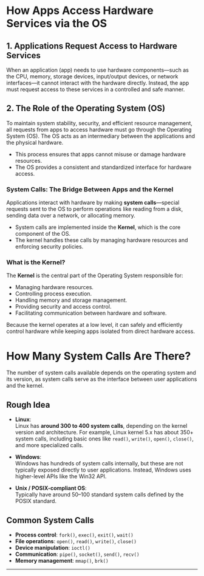 # How Apps Access Hardware Services via the OS

## 1. Applications Request Access to Hardware Services

When an application (app) needs to use hardware components—such as the CPU, memory, storage devices, input/output devices, or network interfaces—it cannot interact with the hardware directly. Instead, the app must request access to these services in a controlled and safe manner.

## 2. The Role of the Operating System (OS)

To maintain system stability, security, and efficient resource management, all requests from apps to access hardware must go through the Operating System (OS). The OS acts as an intermediary between the applications and the physical hardware.

- This process ensures that apps cannot misuse or damage hardware resources.
- The OS provides a consistent and standardized interface for hardware access.

### System Calls: The Bridge Between Apps and the Kernel

Applications interact with hardware by making **system calls**—special requests sent to the OS to perform operations like reading from a disk, sending data over a network, or allocating memory.

- System calls are implemented inside the **Kernel**, which is the core component of the OS.
- The kernel handles these calls by managing hardware resources and enforcing security policies.

### What is the Kernel?

The **Kernel** is the central part of the Operating System responsible for:

- Managing hardware resources.
- Controlling process execution.
- Handling memory and storage management.
- Providing security and access control.
- Facilitating communication between hardware and software.

Because the kernel operates at a low level, it can safely and efficiently control hardware while keeping apps isolated from direct hardware access.

# How Many System Calls Are There?

The number of system calls available depends on the operating system and its version, as system calls serve as the interface between user applications and the kernel.

## Rough Idea

- **Linux**:  
  Linux has **around 300 to 400 system calls**, depending on the kernel version and architecture. For example, Linux kernel 5.x has about 350+ system calls, including basic ones like `read()`, `write()`, `open()`, `close()`, and more specialized calls.

- **Windows**:  
  Windows has hundreds of system calls internally, but these are not typically exposed directly to user applications. Instead, Windows uses higher-level APIs like the Win32 API.

- **Unix / POSIX-compliant OS**:  
  Typically have around 50–100 standard system calls defined by the POSIX standard.

## Common System Calls

- **Process control**: `fork()`, `exec()`, `exit()`, `wait()`
- **File operations**: `open()`, `read()`, `write()`, `close()`
- **Device manipulation**: `ioctl()`
- **Communication**: `pipe()`, `socket()`, `send()`, `recv()`
- **Memory management**: `mmap()`, `brk()`

---

